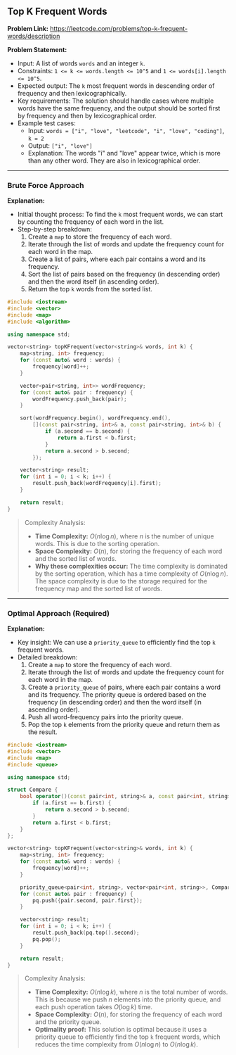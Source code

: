 ## Top K Frequent Words

**Problem Link:** https://leetcode.com/problems/top-k-frequent-words/description

**Problem Statement:**
- Input: A list of words `words` and an integer `k`.
- Constraints: `1 <= k <= words.length <= 10^5` and `1 <= words[i].length <= 10^5`.
- Expected output: The `k` most frequent words in descending order of frequency and then lexicographically.
- Key requirements: The solution should handle cases where multiple words have the same frequency, and the output should be sorted first by frequency and then by lexicographical order.
- Example test cases:
  - Input: `words = ["i", "love", "leetcode", "i", "love", "coding"]`, `k = 2`
  - Output: `["i", "love"]`
  - Explanation: The words "i" and "love" appear twice, which is more than any other word. They are also in lexicographical order.

---

### Brute Force Approach

**Explanation:**
- Initial thought process: To find the `k` most frequent words, we can start by counting the frequency of each word in the list.
- Step-by-step breakdown:
  1. Create a `map` to store the frequency of each word.
  2. Iterate through the list of words and update the frequency count for each word in the map.
  3. Create a list of pairs, where each pair contains a word and its frequency.
  4. Sort the list of pairs based on the frequency (in descending order) and then the word itself (in ascending order).
  5. Return the top `k` words from the sorted list.

```cpp
#include <iostream>
#include <vector>
#include <map>
#include <algorithm>

using namespace std;

vector<string> topKFrequent(vector<string>& words, int k) {
    map<string, int> frequency;
    for (const auto& word : words) {
        frequency[word]++;
    }

    vector<pair<string, int>> wordFrequency;
    for (const auto& pair : frequency) {
        wordFrequency.push_back(pair);
    }

    sort(wordFrequency.begin(), wordFrequency.end(),
        [](const pair<string, int>& a, const pair<string, int>& b) {
            if (a.second == b.second) {
                return a.first < b.first;
            }
            return a.second > b.second;
        });

    vector<string> result;
    for (int i = 0; i < k; i++) {
        result.push_back(wordFrequency[i].first);
    }

    return result;
}
```

> Complexity Analysis:
> - **Time Complexity:** $O(n \log n)$, where $n$ is the number of unique words. This is due to the sorting operation.
> - **Space Complexity:** $O(n)$, for storing the frequency of each word and the sorted list of words.
> - **Why these complexities occur:** The time complexity is dominated by the sorting operation, which has a time complexity of $O(n \log n)$. The space complexity is due to the storage required for the frequency map and the sorted list of words.

---

### Optimal Approach (Required)

**Explanation:**
- Key insight: We can use a `priority_queue` to efficiently find the top `k` frequent words.
- Detailed breakdown:
  1. Create a `map` to store the frequency of each word.
  2. Iterate through the list of words and update the frequency count for each word in the map.
  3. Create a `priority_queue` of pairs, where each pair contains a word and its frequency. The priority queue is ordered based on the frequency (in descending order) and then the word itself (in ascending order).
  4. Push all word-frequency pairs into the priority queue.
  5. Pop the top `k` elements from the priority queue and return them as the result.

```cpp
#include <iostream>
#include <vector>
#include <map>
#include <queue>

using namespace std;

struct Compare {
    bool operator()(const pair<int, string>& a, const pair<int, string>& b) {
        if (a.first == b.first) {
            return a.second > b.second;
        }
        return a.first < b.first;
    }
};

vector<string> topKFrequent(vector<string>& words, int k) {
    map<string, int> frequency;
    for (const auto& word : words) {
        frequency[word]++;
    }

    priority_queue<pair<int, string>, vector<pair<int, string>>, Compare> pq;
    for (const auto& pair : frequency) {
        pq.push({pair.second, pair.first});
    }

    vector<string> result;
    for (int i = 0; i < k; i++) {
        result.push_back(pq.top().second);
        pq.pop();
    }

    return result;
}
```

> Complexity Analysis:
> - **Time Complexity:** $O(n \log k)$, where $n$ is the total number of words. This is because we push $n$ elements into the priority queue, and each push operation takes $O(\log k)$ time.
> - **Space Complexity:** $O(n)$, for storing the frequency of each word and the priority queue.
> - **Optimality proof:** This solution is optimal because it uses a priority queue to efficiently find the top `k` frequent words, which reduces the time complexity from $O(n \log n)$ to $O(n \log k)$.